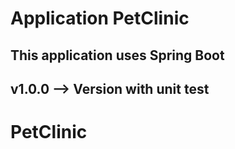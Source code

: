 # Application PetClinic

## This application uses Spring Boot 

## v1.0.0 --> Version with unit test
# PetClinic
